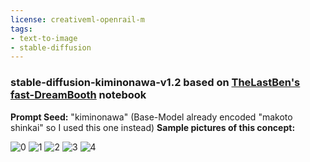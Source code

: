 ```yaml
---
license: creativeml-openrail-m
tags:
- text-to-image
- stable-diffusion
---
```

### stable-diffusion-kiminonawa-v1.2 based on [TheLastBen's fast-DreamBooth](https://colab.research.google.com/github/TheLastBen/fast-stable-diffusion/blob/main/fast-DreamBooth.ipynb) notebook

**Prompt Seed:** "kiminonawa" (Base-Model already encoded "makoto shinkai" so I used this one instead)
**Sample pictures of this concept:**

![0](https://huggingface.co/Thaweewat/stable-diffusion-kiminonawa-v1-2/resolve/main/sample_images/dd.png)
    ![1](https://huggingface.co/Thaweewat/stable-diffusion-kiminonawa-v1-2/resolve/main/sample_images/sfgh.png)
    ![2](https://huggingface.co/Thaweewat/stable-diffusion-kiminonawa-v1-2/resolve/main/sample_images/gg.png)
    ![3](https://huggingface.co/Thaweewat/stable-diffusion-kiminonawa-v1-2/resolve/main/sample_images/sds.png)
    ![4](https://huggingface.co/Thaweewat/stable-diffusion-kiminonawa-v1-2/resolve/main/sample_images/aaa.png)
    
